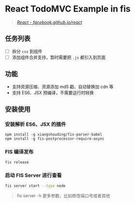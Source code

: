 # React TodoMVC Example in fis


> _[React - facebook.github.io/react](http://facebook.github.io/react)_


## 任务列表

- [ ] 拆分 `css` 到组件
- [ ] 添加组件合并支持，暂时需要把 `.js` 都引入到页面

## 功能

- 支持资源压缩、资源添加 md5 戳、自动替换加 cdn 等
- 支持 ES6、JSX 预编译，不需要运行时转换

## 安装使用

### 安装解析 ES6、JSX 的插件

```
npm install -g xiangshouding/fis-parser-babel
npm install -g fis-postprocessor-require-async
```

### FIS 编译发布

```bash
fis release
```

### 启动 FIS Server 进行查看

```bash
fis server start --type node
```
> fis server -h 更多参数，比如修改端口号或者其他